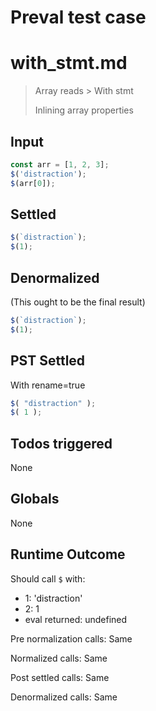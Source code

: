 # Preval test case

# with_stmt.md

> Array reads > With stmt
>
> Inlining array properties

## Input

`````js filename=intro
const arr = [1, 2, 3];
$('distraction');
$(arr[0]);
`````


## Settled


`````js filename=intro
$(`distraction`);
$(1);
`````


## Denormalized
(This ought to be the final result)

`````js filename=intro
$(`distraction`);
$(1);
`````


## PST Settled
With rename=true

`````js filename=intro
$( "distraction" );
$( 1 );
`````


## Todos triggered


None


## Globals


None


## Runtime Outcome


Should call `$` with:
 - 1: 'distraction'
 - 2: 1
 - eval returned: undefined

Pre normalization calls: Same

Normalized calls: Same

Post settled calls: Same

Denormalized calls: Same
